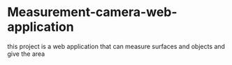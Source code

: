 # Measurement-camera-web-application
this project is a web application that can measure surfaces and objects and give the area

